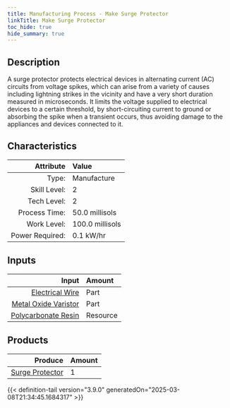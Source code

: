 ```yaml
---
title: Manufacturing Process - Make Surge Protector
linkTitle: Make Surge Protector
toc_hide: true
hide_summary: true
---
```

<!-- This is generated by the MarsSim HelpGenertor, do not edit. -->

## Description
 A surge protector protects electrical devices in alternating current (AC) circuits from &#10;&#9;&#9;&#9;voltage spikes, which can arise from a variety of causes including lightning strikes in the &#10;&#9;&#9;&#9;vicinity and have a very short duration measured in microseconds. It limits the voltage supplied &#10;&#9;&#9;&#9;to electrical devices to a certain threshold, by short-circuiting current to ground or absorbing &#10;&#9;&#9;&#9;the spike when a transient occurs, thus avoiding damage to the appliances and devices connected &#10;&#9;&#9;&#9;to it.&#10;&#9;&#9;

## Characteristics

| Attribute      | Value |
|--------:|:------|
|Type:|Manufacture|
|Skill Level:|2|
|Tech Level:|2|
|Process Time:|50.0 millisols|
|Work Level:|100.0 millisols|
|Power Required:|0.1 kW/hr|

## Inputs

| Input      | Amount |
|--------:|:------|
|[Electrical Wire](/docs/definitions/part/electrical-wire)|Part|2|
|[Metal Oxide Varistor](/docs/definitions/part/metal-oxide-varistor)|Part|4|
|[Polycarbonate Resin](/docs/definitions/resource/polycarbonate-resin)|Resource|0.2 kg|

## Products


| Produce      | Amount |
|--------:|:------|
|[Surge Protector](/docs/definitions/part/surge-protector)|1|



{{< definition-tail version="3.9.0" generatedOn="2025-03-08T21:34:45.1684317" >}}



